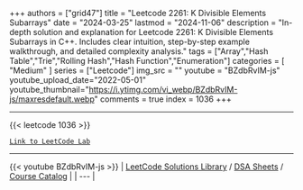 
+++
authors = ["grid47"]
title = "Leetcode 2261: K Divisible Elements Subarrays"
date = "2024-03-25"
lastmod = "2024-11-06"
description = "In-depth solution and explanation for Leetcode 2261: K Divisible Elements Subarrays in C++. Includes clear intuition, step-by-step example walkthrough, and detailed complexity analysis."
tags = ["Array","Hash Table","Trie","Rolling Hash","Hash Function","Enumeration"]
categories = [
    "Medium"
]
series = ["Leetcode"]
img_src = ""
youtube = "BZdbRvIM-js"
youtube_upload_date="2022-05-01"
youtube_thumbnail="https://i.ytimg.com/vi_webp/BZdbRvIM-js/maxresdefault.webp"
comments = true
index = 1036
+++



---
{{< leetcode 1036 >}}

[`Link to LeetCode Lab`](https://leetcode.com/problems/k-divisible-elements-subarrays/description/)

---
{{< youtube BZdbRvIM-js >}}
| [LeetCode Solutions Library](https://grid47.xyz/leetcode/) / [DSA Sheets](https://grid47.xyz/sheets/) / [Course Catalog](https://grid47.xyz/courses/) |
| --- |
